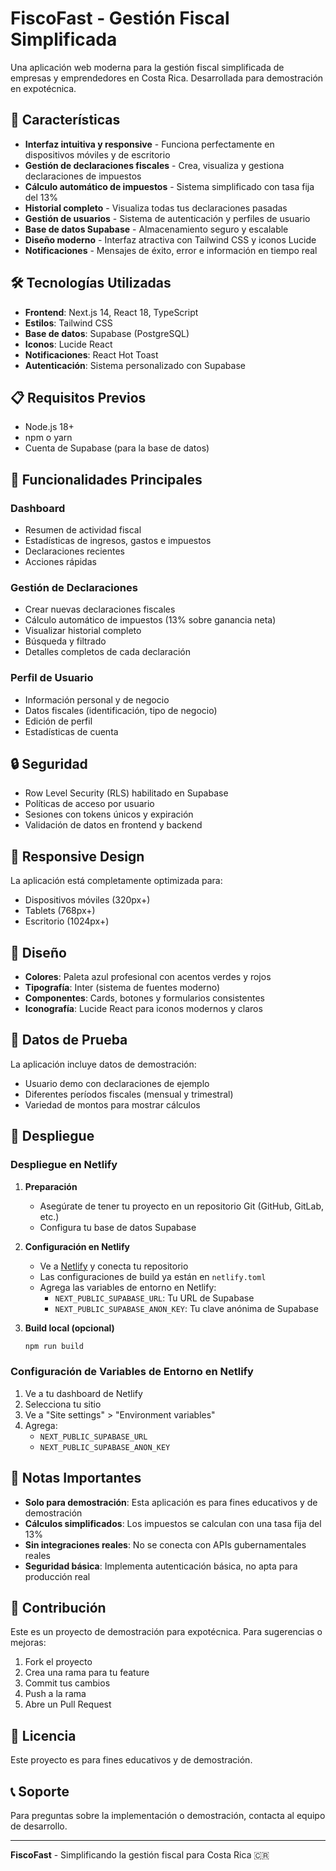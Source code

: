 # FiscoFast - Gestión Fiscal Simplificada

Una aplicación web moderna para la gestión fiscal simplificada de empresas y emprendedores en Costa Rica. Desarrollada para demostración en expotécnica.

## 🚀 Características

- **Interfaz intuitiva y responsive** - Funciona perfectamente en dispositivos móviles y de escritorio
- **Gestión de declaraciones fiscales** - Crea, visualiza y gestiona declaraciones de impuestos
- **Cálculo automático de impuestos** - Sistema simplificado con tasa fija del 13%
- **Historial completo** - Visualiza todas tus declaraciones pasadas
- **Gestión de usuarios** - Sistema de autenticación y perfiles de usuario
- **Base de datos Supabase** - Almacenamiento seguro y escalable
- **Diseño moderno** - Interfaz atractiva con Tailwind CSS y iconos Lucide
- **Notificaciones** - Mensajes de éxito, error e información en tiempo real

## 🛠️ Tecnologías Utilizadas

- **Frontend**: Next.js 14, React 18, TypeScript
- **Estilos**: Tailwind CSS
- **Base de datos**: Supabase (PostgreSQL)
- **Iconos**: Lucide React
- **Notificaciones**: React Hot Toast
- **Autenticación**: Sistema personalizado con Supabase

## 📋 Requisitos Previos

- Node.js 18+ 
- npm o yarn
- Cuenta de Supabase (para la base de datos)

## 🎯 Funcionalidades Principales

### Dashboard
- Resumen de actividad fiscal
- Estadísticas de ingresos, gastos e impuestos
- Declaraciones recientes
- Acciones rápidas

### Gestión de Declaraciones
- Crear nuevas declaraciones fiscales
- Cálculo automático de impuestos (13% sobre ganancia neta)
- Visualizar historial completo
- Búsqueda y filtrado
- Detalles completos de cada declaración

### Perfil de Usuario
- Información personal y de negocio
- Datos fiscales (identificación, tipo de negocio)
- Edición de perfil
- Estadísticas de cuenta

## 🔒 Seguridad

- Row Level Security (RLS) habilitado en Supabase
- Políticas de acceso por usuario
- Sesiones con tokens únicos y expiración
- Validación de datos en frontend y backend

## 📱 Responsive Design

La aplicación está completamente optimizada para:
- Dispositivos móviles (320px+)
- Tablets (768px+)
- Escritorio (1024px+)

## 🎨 Diseño

- **Colores**: Paleta azul profesional con acentos verdes y rojos
- **Tipografía**: Inter (sistema de fuentes moderno)
- **Componentes**: Cards, botones y formularios consistentes
- **Iconografía**: Lucide React para iconos modernos y claros

## 🧪 Datos de Prueba

La aplicación incluye datos de demostración:
- Usuario demo con declaraciones de ejemplo
- Diferentes períodos fiscales (mensual y trimestral)
- Variedad de montos para mostrar cálculos

## 🚀 Despliegue

### Despliegue en Netlify

1. **Preparación**
   - Asegúrate de tener tu proyecto en un repositorio Git (GitHub, GitLab, etc.)
   - Configura tu base de datos Supabase

2. **Configuración en Netlify**
   - Ve a [Netlify](https://netlify.com) y conecta tu repositorio
   - Las configuraciones de build ya están en `netlify.toml`
   - Agrega las variables de entorno en Netlify:
     - `NEXT_PUBLIC_SUPABASE_URL`: Tu URL de Supabase
     - `NEXT_PUBLIC_SUPABASE_ANON_KEY`: Tu clave anónima de Supabase

3. **Build local (opcional)**
   ```bash
   npm run build
   ```

### Configuración de Variables de Entorno en Netlify

1. Ve a tu dashboard de Netlify
2. Selecciona tu sitio
3. Ve a "Site settings" > "Environment variables"
4. Agrega:
   - `NEXT_PUBLIC_SUPABASE_URL`
   - `NEXT_PUBLIC_SUPABASE_ANON_KEY`

## 📝 Notas Importantes

- **Solo para demostración**: Esta aplicación es para fines educativos y de demostración
- **Cálculos simplificados**: Los impuestos se calculan con una tasa fija del 13%
- **Sin integraciones reales**: No se conecta con APIs gubernamentales reales
- **Seguridad básica**: Implementa autenticación básica, no apta para producción real

## 🤝 Contribución

Este es un proyecto de demostración para expotécnica. Para sugerencias o mejoras:

1. Fork el proyecto
2. Crea una rama para tu feature
3. Commit tus cambios
4. Push a la rama
5. Abre un Pull Request

## 📄 Licencia

Este proyecto es para fines educativos y de demostración.

## 📞 Soporte

Para preguntas sobre la implementación o demostración, contacta al equipo de desarrollo.

---

**FiscoFast** - Simplificando la gestión fiscal para Costa Rica 🇨🇷
